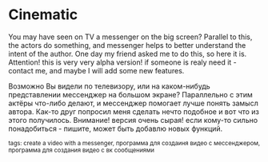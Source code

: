 # Cinematic
You may have seen on TV a messenger on the big screen?
Parallel to this, the actors do something, and messenger helps to better understand the intent of the author.
One day my friend asked me to do this, so here it is.
Attention! this is very very alpha version! if someone is realy need it - contact me,
and maybe I will add some new features.

Возможно Вы видели по телевизору, или на каком-нибудь представлении мессенджер на большом экране?
Параллельно с этим актёры что-либо делают, и мессенджер помогает лучше понять замысл автора.
Как-то друг попросил меня сделать нечто подобное и вот что из этого получилось.
Внимание! версия очень сырая! если кому-то сильно понадобиться - пишите, может быть добавлю новых функций.

<sub>tags: create a video with a messenger, программа для создаиня видео с мессенджером,
программа для создания видео с вк сообщениями</sub>
